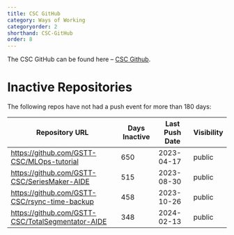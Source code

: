 ```yaml
---
title: CSC GitHub
category: Ways of Working
categoryorder: 2
shorthand: CSC-GitHub
order: 8
---
```


The CSC GitHub can be found here – <a href="https://github.com/GSTT-CSC/">CSC Github</a>.

# Inactive Repositories

The following repos have not had a push event for more than 180 days:

| Repository URL | Days Inactive | Last Push Date | Visibility |
| --- | --- | --- | --- |
| https://github.com/GSTT-CSC/MLOps-tutorial | 650 | 2023-04-17 | public |
| https://github.com/GSTT-CSC/SeriesMaker-AIDE | 515 | 2023-08-30 | public |
| https://github.com/GSTT-CSC/rsync-time-backup | 458 | 2023-10-26 | public |
| https://github.com/GSTT-CSC/TotalSegmentator-AIDE | 348 | 2024-02-13 | public |
